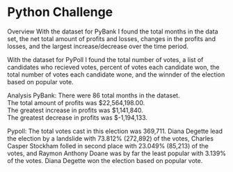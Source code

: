 # Python Challenge

Overview
With the dataset for PyBank I found the total months in the data set, the net total amount of profits and losses, changes in the profits and losses, and the largest increase/decrease over the time period. 

With the dataset for PyPoll I found the total number of votes, a list of candidates who recieved votes, percent of votes each candidate won, the total number of votes each candidate wone, and the winnder of the election based on popular vote. 

Analysis
PyBank: 
There were 86 total months in the dataset.  
The total amount of profits was $22,564,198.00.  
The greatest increase in profits was $1,141,840.  
The greatest decrease in profits was $-1,194,133.

Pypoll: 
The total votes cast in this election was 369,711.  Diana Degette lead the election by a landslide with 73.812% (272,892) of the votes, Charles Casper Stockham folled in second place with 23.049% (85,213) of the votes, and Raymon Anthony Doane was by far the least popular with 3.139% of the votes.  Diana Degette won the election based on popular vote.

